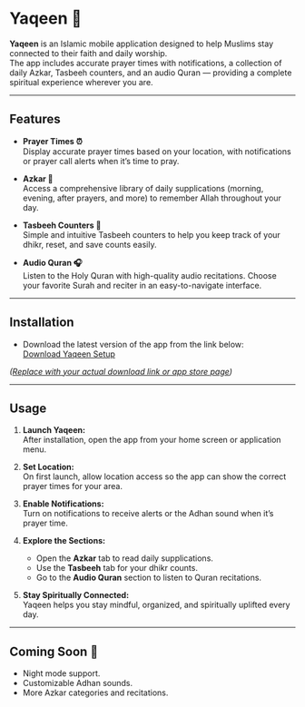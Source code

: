 # Yaqeen 🕌  

**Yaqeen** is an Islamic mobile application designed to help Muslims stay connected to their faith and daily worship.  
The app includes accurate prayer times with notifications, a collection of daily Azkar, Tasbeeh counters, and an audio Quran — providing a complete spiritual experience wherever you are.  

---

## Features  

- **Prayer Times ⏰**  
  Display accurate prayer times based on your location, with notifications or prayer call alerts when it’s time to pray.  

- **Azkar 📿**  
  Access a comprehensive library of daily supplications (morning, evening, after prayers, and more) to remember Allah throughout your day.  

- **Tasbeeh Counters 🔢**  
  Simple and intuitive Tasbeeh counters to help you keep track of your dhikr, reset, and save counts easily.  

- **Audio Quran 🎧**  
  Listen to the Holy Quran with high-quality audio recitations. Choose your favorite Surah and reciter in an easy-to-navigate interface.  

---

## Installation  

- Download the latest version of the app from the link below:  
  [Download Yaqeen Setup](#)  

*([Replace with your actual download link or app store page](https://github.com/Badr-Ashraf/Yaqeen-Project/releases/tag/v1.0.0))*  

---

## Usage  

1. **Launch Yaqeen:**  
   After installation, open the app from your home screen or application menu.  

2. **Set Location:**  
   On first launch, allow location access so the app can show the correct prayer times for your area.  

3. **Enable Notifications:**  
   Turn on notifications to receive alerts or the Adhan sound when it’s prayer time.  

4. **Explore the Sections:**  
   - Open the **Azkar** tab to read daily supplications.  
   - Use the **Tasbeeh** tab for your dhikr counts.  
   - Go to the **Audio Quran** section to listen to Quran recitations.  

5. **Stay Spiritually Connected:**  
   Yaqeen helps you stay mindful, organized, and spiritually uplifted every day.  

---

## Coming Soon 🚀  

- Night mode support.  
- Customizable Adhan sounds.  
- More Azkar categories and recitations.  
